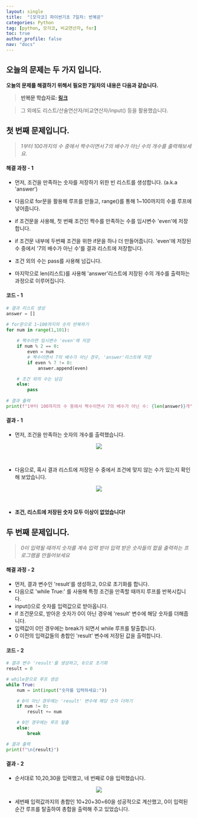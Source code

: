 ```yaml
---
layout: single
title:  "[모각코] 파이썬기초 7일차: 반복문"
categories: Python
tag: [python, 모각코, 비교연산자, for]
toc: true
author_profile: false
nav: "docs"
---
```


  

  

  

## 오늘의 문제는 두 가지 입니다.

  

  

**오늘의 문제를 해결하기 위해서 필요한 7일차의 내용은 다음과 같습니다.**

  

> **반복문 학습자료: [링크](https://codemate.kr/project/%ED%8C%8C%EC%9D%B4%EC%8D%AC-%EB%A9%94%EC%9D%B4%ED%8A%B8-%EA%B8%B0%EC%B4%88%ED%8E%B8/7-1.-%EB%B0%98%EB%B3%B5%EB%AC%B8)**

> 그 외에도 리스트/산술연산자/비교연산자/input() 등을 활용했습니다.

  

  

  

## 첫 번째 문제입니다.

  

> *1부터 100까지의 수 중에서 짝수이면서 7의 배수가 아닌 수의 개수를 출력해보세요.* 

  

  

  

#### **해결 과정 - 1**

  

- 먼저, 조건을 만족하는 숫자를 저장하기 위한 빈 리스트를 생성합니다. (a.k.a 'answer')

- 다음으로 for문을 활용해 루프를 만들고, range()를 통해 1~100까지의 수를 루프에 넣어줍니다.

- if 조건문을 사용해, 첫 번째 조건인 짝수를 만족하는 수를 임시변수 'even'에 저장합니다.

- if 조건문 내부에 두번째 조건을 위한 if문을 하나 더 만들어줍니다. 'even'에 저장된 수 중에서 '7의 배수가 아닌 수'를 결과 리스트에 저장합니다.

- 조건 외의 수는 pass를 사용해 넘깁니다.

- 마지막으로 len(리스트)를 사용해 'answer'리스트에 저장된 수의 개수를 출력하는 과정으로 이루어집니다.

    

    
  
    

#### **코드 - 1**

  

```python
# 결과 리스트 생성
answer = []

# for문으로 1~100까지의 숫자 반복하기
for num in range(1,101):
    
    # 짝수라면 임시변수 'even'에 저장
    if num % 2 == 0:
        even = num
        # 짝수이면서 7의 배수가 아닌 경우, 'answer'리스트에 저장
        if even % 7 != 0:
            answer.append(even)

    # 조건 외의 수는 넘김
    else:
        pass
 
# 결과 출력   
print(f"1부터 100까지의 수 중에서 짝수이면서 7의 배수가 아닌 수: {len(answer)}개")
```

  

  

  

#### **결과 - 1**

  

- 먼저, 조건을 만족하는 숫자의 개수를 출력했습니다.


  

  

<center><img src="https://s3.ap-northeast-2.amazonaws.com/images.codemate.kr/images/seg3981/post/1644900819234/7%EC%9D%BC%EC%B0%A81.JPG"></center>

​    

  

- 다음으로, 혹시 결과 리스트에 저장된 수 중에서 조건에 맞지 않는 수가 있는지 확인해 보았습니다.


  

  

<center><img src="https://s3.ap-northeast-2.amazonaws.com/images.codemate.kr/images/seg3981/post/1644900832905/7%EC%9D%BC%EC%B0%A82.JPG"></center>

​    

  

- **조건, 리스트에 저장된 숫자 모두 이상이 없었습니다!**

    

    
  
    

## 두 번째 문제입니다.

  

> *0이 입력될 때까지 숫자를 계속 입력 받아 입력 받은 숫자들의 합을 출력하는 프로그램을 만들어보세요*

  

  

#### **해결 과정 - 2**

  

- 먼저, 결과 변수인 'result'를 생성하고, 0으로 초기화를 합니다.
- 다음으로 'while True:' 를 사용해 특정 조건을 만족할 때까지 루프를 반복시킵니다.
- input()으로 숫자를 입력값으로 받아옵니다.
- if 조건문으로, 받아온 숫자가 0이 아닌 경우에 'result' 변수에 해당 숫자를 더해줍니다.
- 입력값이 0인 경우에는 break가 되면서 while 루프를 탈출합니다.
- 0 이전의 입력값들의 총합인 'result' 변수에 저장된 값을 출력합니다.

  

  

  

#### **코드 - 2**

  

```python
# 결과 변수 'result'를 생성하고, 0으로 초기화
result = 0

# while문으로 루프 생성
while True:
    num = int(input("숫자를 입력하세요:"))

    # 0이 아닌 경우에는 'result' 변수에 해당 숫자 더하기
    if num != 0:
        result += num

    # 0인 경우에는 루프 탈출
    else:
        break

# 결과 출력    
print(f"\n{result}")
```

  

  

  

#### **결과 - 2**

  

- 순서대로 10,20,30을 입력했고, 네 번째로 0을 입력했습니다.


  

  

<center><img src="https://s3.ap-northeast-2.amazonaws.com/images.codemate.kr/images/seg3981/post/1644901294779/7%EC%9D%BC%EC%B0%A83.JPG"></center>

  

- 세번째 입력값까지의 총합인 10+20+30=60을 성공적으로 계산했고, 0이 입력된 순간 루프를 탈출하여 총합을 출력해 주고 있었습니다. 
